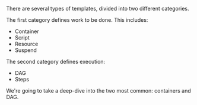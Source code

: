 There are several types of templates, divided into two different categories.

The first category defines work to be done. This includes:

* Container
* Script
* Resource
* Suspend

The second category defines execution:

* DAG
* Steps

We're going to take a deep-dive into the two most common: containers and DAG.